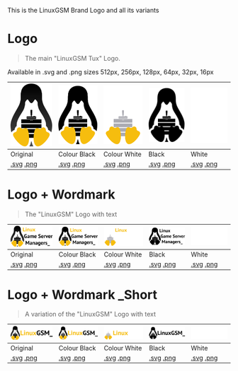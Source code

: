 This is the LinuxGSM Brand Logo and all its variants

# Logo
> The main "LinuxGSM Tux" Logo.
 
Available in .svg and .png sizes 512px, 256px, 128px, 64px, 32px, 16px

| ![LinuxGSM_colour_logo](images/brand/colour/LinuxGSM_colour_logo_512.png)  | ![LinuxGSM_colour_black_logo](images/brand/colour_black/LinuxGSM_colour_black_logo_512.png)  | ![LinuxGSM_colour_white_logo](images/brand/colour_white/LinuxGSM_colour_white_logo_512.png)  | ![LinuxGSM_black_logo](images/brand/black/LinuxGSM_black_logo_512.png)  | ![LinuxGSM_white_logo](images/brand/white/LinuxGSM_white_logo_512.png)  |
|---|---|---|---|---|
|Original|Colour Black|Colour White|Black|White|
|[.svg](images/brand/colour/LinuxGSM_colour_logo.svg) [.png](images/brand/colour/LinuxGSM_colour_logo_512.png) |[.svg](images/brand/colour_black/LinuxGSM_colour_black_logo.svg) [.png](images/brand/colour_black/LinuxGSM_colour_black_logo_512.png) |[.svg](images/brand/colour_white/LinuxGSM_colour_white_logo.svg) [.png](images/brand/colour_white/LinuxGSM_colour_white_logo_512.png) |[.svg](images/brand/black/LinuxGSM_black_logo.svg) [.png](images/brand/black/LinuxGSM_black_logo_512.png) |[.svg](images/brand/white/LinuxGSM_white_logo.svg) [.png](images/brand/white/LinuxGSM_white_logo_512.png) |

# Logo + Wordmark
> The "LinuxGSM" Logo with text

| ![LinuxGSM_colour_logo_wordmark](images/brand/colour/LinuxGSM_colour_logo_wordmark_512.png)  | ![LinuxGSM_colour_black_logo_wordmark](images/brand/colour_black/LinuxGSM_colour_black_logo_wordmark_512.png)  | ![LinuxGSM_colour_white_logo_wordmark](images/brand/colour_white/LinuxGSM_colour_white_logo_wordmark_512.png)  | ![LinuxGSM_colour_white_logo_wordmark](images/brand/black/LinuxGSM_black_logo_wordmark_512.png)  | ![LinuxGSM_white_logo_wordmark](images/brand/white/LinuxGSM_white_logo_wordmark_512.png)  |
|---|---|---|---|---|
|Original|Colour Black|Colour White|Black|White|
|[.svg](images/brand/colour/LinuxGSM_colour_logo_wordmark.svg) [.png](images/brand/colour/LinuxGSM_colour_logo_wordmark_512.png) |[.svg](images/brand/colour_black/LinuxGSM_colour_black_logo_wordmark.svg) [.png](images/brand/colour_black/LinuxGSM_colour_black_logo_wordmark_512.png) |[.svg](images/brand/colour_white/LinuxGSM_colour_white_logo_wordmark.svg) [.png](images/brand/colour_white/LinuxGSM_colour_white_logo_wordmark_512.png) |[.svg](images/brand/black/LinuxGSM_black_logo_wordmark.svg) [.png](images/brand/black/LinuxGSM_black_logo_wordmark_512.png) |[.svg](images/brand/white/LinuxGSM_white_logo_wordmark.svg) [.png](images/brand/white/LinuxGSM_white_logo_wordmark_512.png) |

# Logo + Wordmark _Short

> A variation of the "LinuxGSM" Logo with text

| ![LinuxGSM_colour_logo_wordmark](images/brand/colour/LinuxGSM_colour_logo_wordmark_short_512.png)  | ![LinuxGSM_colour_black_logo_wordmark_short](images/brand/colour_black/LinuxGSM_colour_black_logo_wordmark_short_512.png)  | ![LinuxGSM_colour_white_logo_wordmark_short](images/brand/colour_white/LinuxGSM_colour_white_logo_wordmark_short_512.png)  | ![LinuxGSM_colour_white_logo_wordmark_short](images/brand/black/LinuxGSM_black_logo_wordmark_short_512.png)  | ![LinuxGSM_white_logo_wordmark_short](images/brand/white/LinuxGSM_white_logo_wordmark_short_512.png)  |
|---|---|---|---|---|
|Original|Colour Black|Colour White|Black|White|
|[.svg](images/brand/colour/LinuxGSM_colour_logo_wordmark_short.svg) [.png](images/brand/colour/LinuxGSM_colour_logo_wordmark_short_512.png) |[.svg](images/brand/colour_black/LinuxGSM_colour_black_logo_wordmark_short.svg) [.png](images/brand/colour_black/LinuxGSM_colour_black_logo_wordmark_short_512.png) |[.svg](images/brand/colour_white/LinuxGSM_colour_white_logo_wordmark_short.svg) [.png](images/brand/colour_white/LinuxGSM_colour_white_logo_wordmark_short_512.png) |[.svg](images/brand/black/LinuxGSM_black_logo_wordmark.svg) [.png](images/brand/black/LinuxGSM_black_logo_wordmark_short_512.png) |[.svg](images/brand/white/LinuxGSM_white_logo_wordmark.svg) [.png](images/brand/white/LinuxGSM_white_logo_wordmark_short_512.png) |